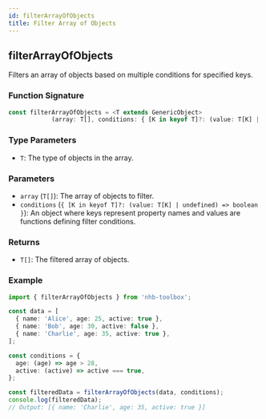 ```yaml
---
id: filterArrayOfObjects
title: Filter Array of Objects
---
```


## filterArrayOfObjects

Filters an array of objects based on multiple conditions for specified keys.

### Function Signature

```typescript
const filterArrayOfObjects = <T extends GenericObject>
            (array: T[], conditions: { [K in keyof T]?: (value: T[K] | undefined) => boolean }): T[]
```

### Type Parameters

- `T`: The type of objects in the array.

### Parameters

- `array` (`T[]`): The array of objects to filter.
- `conditions` (`{ [K in keyof T]?: (value: T[K] | undefined) => boolean }`): An object where keys represent property names and values are functions defining filter conditions.

### Returns

- `T[]`: The filtered array of objects.

### Example

```typescript
import { filterArrayOfObjects } from 'nhb-toolbox';

const data = [
  { name: 'Alice', age: 25, active: true },
  { name: 'Bob', age: 30, active: false },
  { name: 'Charlie', age: 35, active: true },
];

const conditions = {
  age: (age) => age > 28,
  active: (active) => active === true,
};

const filteredData = filterArrayOfObjects(data, conditions);
console.log(filteredData);
// Output: [{ name: 'Charlie', age: 35, active: true }]
